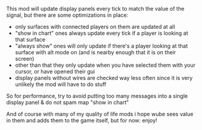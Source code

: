 This mod will update display panels every tick to match the value of the signal, but there are some optimizations in place:

- only surfaces with connected players on them are updated at all
- "show in chart" ones always update every tick if a player is looking at that surface
- "always show" ones will only update if there's a player looking at that surface with alt mode on (and is nearby enough that it is on their screen)
- other than that they only update when you have selected them with your cursor, or have opened their gui
- display panels without wires are checked way less often since it is very unlikely the mod will have to do stuff

So for performance, try to avoid putting too many messages into a single display panel & do not spam map "show in chart"

And of course with many of my quality of life mods i hope wube sees value in them and adds them to the game itself, but for now: enjoy!

